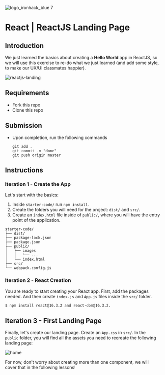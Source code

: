 ![logo_ironhack_blue 7](https://user-images.githubusercontent.com/23629340/40541063-a07a0a8a-601a-11e8-91b5-2f13e4e6b441.png)

# React | ReactJS Landing Page

## Introduction

We just learned the basics about creating a **Hello World** app in ReactJS, so we will use this exercise to re-do what we just learned (and add some style, to make our UX/UI classmates happier).

![reactjs-landing](https://user-images.githubusercontent.com/23629340/43717301-63db38d2-9987-11e8-81a6-34ea48342663.png)

## Requirements

- Fork this repo
- Clone this repo

## Submission

- Upon completion, run the following commands

  ```
  git add .
  git commit -m "done"
  git push origin master
  ```

## Instructions

### Iteration 1 - Create the App

Let's start with the basics:

1) Inside `starter-code/` run `npm install`.
2) Create the folders you will need for the project: `dist/` and `src/`.
3) Create an `index.html` file inside of `public/`, where you will have the entry point of the application.

```
starter-code/
├── dist/
├── package-lock.json
├── package.json
├── public/
│   ├── images
│   │   └── ...
│   └── index.html
├── src/
└── webpack.config.js
```

### Iteration 2 - React Creation

You are ready to start creating your React app. First, add the packages needed. And then create `index.js` and `App.js` files inside the `src/` folder.

```bash
$ npm install react@16.3.2 and react-dom@16.3.2.
```

## Iteration 3 - First Landing Page

Finally, let's create our landing page. Create an `App.css` in `src/`. In the `public` folder, you will find all the assets you need to recreate the following landing page:

![home](https://user-images.githubusercontent.com/23629340/43718926-863a3c7a-998c-11e8-803b-7c9bc87425bb.png)

For now, don't worry about creating more than one component, we will cover that in the following lessons!

